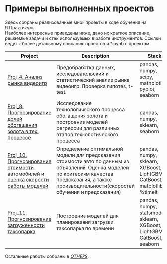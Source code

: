 # Примеры выполненных проектов

Здесь собраны реализованные мной проекты в ходе обучения на Я.Практикум. <br/>
Наиболее интересные приведены ниже, дано их краткое описание, решаемые задачи и стек используемых в работе инструментов.
Ссылки ведут к более детальному описанию проектов и *ipynb с проектом.

Project | Description | Stack
--- | --- | ---
[Proj_4. Анализ рынка видеоигр](https://github.com/Ant1core/Praktikum/tree/master/4_Videogames_market_statistic) | Предобработка данных, исследовательский и статистический анализ рынка видеоигр. Проверка гипотез, t-test. | pandas, numpy, scipy, mathplotlib, pyplot, seaborn
[Proj_8. Прогнозирование долей обогащения золота в тех. процессе](https://github.com/Ant1core/Praktikum/tree/master/8_Gold_recovery_Regressions) | Исследование технологического процесса обогащения золота и построение моделей регрессии для различных этапов технологического процесса | pandas, numpy, sklearn, seaborn
[Proj_10. Прогнозирование стоимости автомобилей и оценка скорости работы моделей](https://github.com/Ant1core/Praktikum/tree/master/10_Cars_price_GBM) | Определение оптимальной модели для предсказания стоимости авто по данным из объявлений. Оценка моделей по критериям качества предсказания, а также производительности(скоростей обучения и предсказания) | pandas, numpy, sklearn, XGBoost, LightGBM, CatBoost, matplotlib, %timeit
[Proj_11. Прогнозирование загруженности таксопарка](https://github.com/Ant1core/Praktikum/tree/master/11_Airport_Taxi_timelines) | Построение моделей для планирования загрузки таксопарка по времени | pandas, numpy, statsmodels, sklearn, XGBoost, LightGBM, CatBoost, seaborn

Остальные работы собраны в [*OTHERS*](https://github.com/Ant1core/Praktikum/tree/master/OTHERS).
